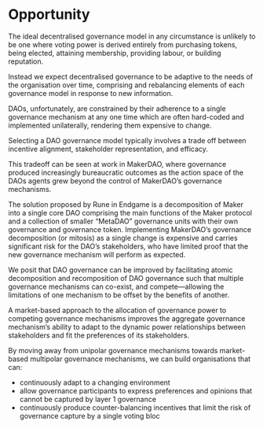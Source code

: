 # Opportunity

The ideal decentralised governance model in any circumstance is unlikely to be one where voting power is derived entirely from purchasing tokens, being elected, attaining membership, providing labour, or building reputation.

Instead we expect decentralised governance to be adaptive to the needs of the organisation over time, comprising and rebalancing elements of each governance model in response to new information.

DAOs, unfortunately, are constrained by their adherence to a single governance mechanism at any one time which are often hard-coded and implemented unilaterally, rendering them expensive to change.

Selecting a DAO governance model typically involves a trade off between incentive alignment, stakeholder representation, and efficacy.

This tradeoff can be seen at work in MakerDAO, where governance produced increasingly bureaucratic outcomes as the action space of the DAOs agents grew beyond the control of MakerDAO’s governance mechanisms.

The solution proposed by Rune in Endgame is a decomposition of Maker into a single core DAO comprising the main functions of the Maker protocol and a collection of smaller “MetaDAO” governance units with their own governance and governance token. Implementing MakerDAO’s governance decomposition (or mitosis) as a single change is expensive and carries significant risk for the DAO’s stakeholders, who have limited proof that the new governance mechanism will perform as expected.

We posit that DAO governance can be improved by facilitating atomic decomposition and recomposition of DAO governance such that multiple governance mechanisms can co-exist, and compete—allowing the limitations of one mechanism to be offset by the benefits of another.

A market-based approach to the allocation of governance power to competing governance mechanisms improves the aggregate governance mechanism’s ability to adapt to the dynamic power relationships between stakeholders and fit the preferences of its stakeholders.

By moving away from unipolar governance mechanisms towards market-based multipolar governance mechanisms, we can build organisations that can:

- continuously adapt to a changing environment
- allow governance participants to express preferences and opinions that cannot be captured by layer 1 governance
- continuously produce counter-balancing incentives that limit the risk of governance capture by a single voting bloc